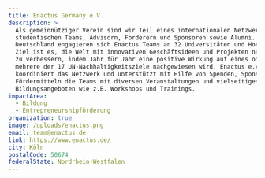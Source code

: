 ```yaml
---
title: Enactus Germany e.V.
description: >
  Als gemeinnütziger Verein sind wir Teil eines internationalen Netzwerks aus
  studentischen Teams, Advisorn, Förderern und Sponsoren sowie Alumni. In
  Deutschland engagieren sich Enactus Teams an 32 Universitäten und Hochschulen.
  Ziel ist es, die Welt mit innovativen Geschäftsideen und Projekten nachhaltig
  zu verbessern, indem Jahr für Jahr eine positive Wirkung auf eines oder
  mehrere der 17 UN-Nachhaltigkeitsziele nachgewiesen wird. Enactus e.V.
  koordiniert das Netzwerk und unterstützt mit Hilfe von Spenden, Sponsoring und
  Fördermitteln die Teams mit diversen Veranstaltungen und vielseitigen
  Bildungsangeboten wie z.B. Workshops und Trainings.
impactArea:
  - Bildung
  - Entrepreneurshipförderung
organization: true
image: /uploads/enactus.png
email: team@enactus.de
link: https://www.enactus.de/
city: Köln
postalCode: 50674
federalState: Nordrhein-Westfalen
---
```

